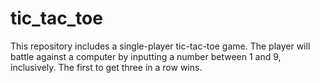 # tic_tac_toe

This repository includes a single-player tic-tac-toe game.
The player will battle against a computer by inputting a number between 1 and 9, inclusively.
The first to get three in a row wins.
